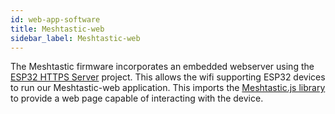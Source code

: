 ```yaml
---
id: web-app-software
title: Meshtastic-web
sidebar_label: Meshtastic-web
---
```


The Meshtastic firmware incorporates an embedded webserver using the [ESP32 HTTPS Server](https://github.com/fhessel/esp32_https_server) project. This allows the wifi supporting ESP32 devices to run our Meshtastic-web application. This imports the [Meshtastic.js library](js/getting-started) to provide a web page capable of interacting with the device.